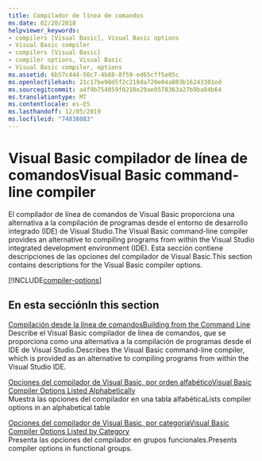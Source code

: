 ```yaml
---
title: Compilador de línea de comandos
ms.date: 02/20/2018
helpviewer_keywords:
- compilers [Visual Basic], Visual Basic options
- Visual Basic compiler
- compilers [Visual Basic]
- compiler options, Visual Basic
- Visual Basic compiler, options
ms.assetid: 6b57c444-50c7-4b88-8f59-ed65cff5e05c
ms.openlocfilehash: 21c17be98d5f2c218da720e04a803b16243301ed
ms.sourcegitcommit: a4f9b754059f0210e29ae0578363a27b9ba84b64
ms.translationtype: MT
ms.contentlocale: es-ES
ms.lasthandoff: 12/05/2019
ms.locfileid: "74838083"
---
```

# <a name="visual-basic-command-line-compiler"></a><span data-ttu-id="01704-102">Visual Basic compilador de línea de comandos</span><span class="sxs-lookup"><span data-stu-id="01704-102">Visual Basic command-line compiler</span></span>

<span data-ttu-id="01704-103">El compilador de línea de comandos de Visual Basic proporciona una alternativa a la compilación de programas desde el entorno de desarrollo integrado (IDE) de Visual Studio.</span><span class="sxs-lookup"><span data-stu-id="01704-103">The Visual Basic command-line compiler provides an alternative to compiling programs from within the Visual Studio integrated development environment (IDE).</span></span> <span data-ttu-id="01704-104">Esta sección contiene descripciones de las opciones del compilador de Visual Basic.</span><span class="sxs-lookup"><span data-stu-id="01704-104">This section contains descriptions for the Visual Basic compiler options.</span></span>

[!INCLUDE[compiler-options](~/includes/compiler-options.md)]
  
## <a name="in-this-section"></a><span data-ttu-id="01704-105">En esta sección</span><span class="sxs-lookup"><span data-stu-id="01704-105">In this section</span></span>

[<span data-ttu-id="01704-106">Compilación desde la línea de comandos</span><span class="sxs-lookup"><span data-stu-id="01704-106">Building from the Command Line</span></span>](../../../visual-basic/reference/command-line-compiler/building-from-the-command-line.md)  
<span data-ttu-id="01704-107">Describe el Visual Basic compilador de línea de comandos, que se proporciona como una alternativa a la compilación de programas desde el IDE de Visual Studio.</span><span class="sxs-lookup"><span data-stu-id="01704-107">Describes the Visual Basic command-line compiler, which is provided as an alternative to compiling programs from within the Visual Studio IDE.</span></span>

[<span data-ttu-id="01704-108">Opciones del compilador de Visual Basic, por orden alfabético</span><span class="sxs-lookup"><span data-stu-id="01704-108">Visual Basic Compiler Options Listed Alphabetically</span></span>](../../../visual-basic/reference/command-line-compiler/compiler-options-listed-alphabetically.md)  
<span data-ttu-id="01704-109">Muestra las opciones del compilador en una tabla alfabética</span><span class="sxs-lookup"><span data-stu-id="01704-109">Lists compiler options in an alphabetical table</span></span>

[<span data-ttu-id="01704-110">Opciones del compilador de Visual Basic, por categoría</span><span class="sxs-lookup"><span data-stu-id="01704-110">Visual Basic Compiler Options Listed by Category</span></span>](../../../visual-basic/reference/command-line-compiler/compiler-options-listed-by-category.md)  
<span data-ttu-id="01704-111">Presenta las opciones del compilador en grupos funcionales.</span><span class="sxs-lookup"><span data-stu-id="01704-111">Presents compiler options in functional groups.</span></span>
  